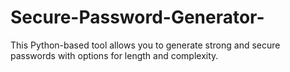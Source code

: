 # Secure-Password-Generator-
This Python-based tool allows you to generate strong and secure passwords with options for length and complexity.
